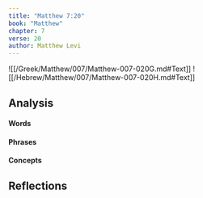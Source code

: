```yaml
---
title: "Matthew 7:20"
book: "Matthew"
chapter: 7
verse: 20
author: Matthew Levi
---
```

![[/Greek/Matthew/007/Matthew-007-020G.md#Text]]
![[/Hebrew/Matthew/007/Matthew-007-020H.md#Text]]

## Analysis

#### Words

#### Phrases

#### Concepts

## Reflections
